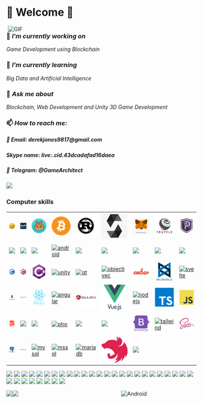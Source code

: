 # 👋 Welcome 👋

<!--
**SoftwareArchitect9817/SoftwareArchitect9817** is a ✨ _special_ ✨ repository because its `README.md` (this file) appears on your GitHub profile.
Here are some ideas to get you started:
- 🔭 I’m currently working on Game Development.
- 🌱 I’m currently learning Big Data.
- 👯 I’m looking to collaborate on ...
- 🤔 I’m looking for help with ...
- 💬 Ask me about Blockchain, Web Development and Unity 3D Game Development.
- 📫 How to reach me: derekjones9817@gmail.com
- 😄 Pronouns: ...
- ⚡ Fun fact: ...
-->


<img align="right" alt="GIF" src="https://github.com/abhisheknaiidu/abhisheknaiidu/blob/master/code.gif?raw=true"
    width="500" />

### 🔭 _I’m currently working on_
_Game Development using Blockchain_
### 🌱 _I’m currently learning_
_Big Data and Artificial Intelligence_
### 💬 _Ask me about_
_Blockchain, Web Development and Unity 3D Game Development_
### 📫 _How to reach me:_
##### 📧 _Email: derekjones9817@gmail.com_
##### _Skype name: live:.cid.43dcadafad16daea_
##### 📶 _Telegram: @GameArchitect_

<p align="left">
    <a href="https://github.com/ryo-ma/github-profile-trophy">
        <img src="https://github-profile-trophy.vercel.app/?username=SoftwareArchitect9817" />
    </a>
</p>

<h3 align="left">Computer skills</h3>
<table>
    <tr>
        <td><img src="https://github.com/kroim/profile/blob/master/icons/icon_nft.png?raw=true" width="100"></td>
        <td><img src="https://github.com/kroim/profile/blob/master/icons/icon_defi.png?raw=true" width="100"></td>
        <td><img src="https://github.com/kroim/profile/blob/master/icons/icon_pancake.png?raw=true" width="100"></td>
        <td><img src="https://github.com/kroim/profile/blob/master/icons/icon_bitcoin.png?raw=true" width="100"></td>
        <td><a href="https://www.rust-lang.org" target="_blank" rel="noreferrer"> <img
                    src="https://raw.githubusercontent.com/devicons/devicon/master/icons/rust/rust-plain.svg" alt="rust"
                    width="100" /> </a></td>
        <td><img src="https://github.com/kroim/profile/blob/master/icons/icon_solidity.png?raw=true" width="100"></td>
        <td><img src="https://github.com/kroim/profile/blob/master/icons/icon_metamask.png?raw=true" width="100"></td>
        <td><img src="https://github.com/kroim/profile/blob/master/icons/icon_truffle.png?raw=true" width="100"></td>
        <td><img src="https://github.com/kroim/profile/blob/master/icons/icon_pivx.png?raw=true" width="100"></td>
        <td><img src="https://cdn.iconscout.com/icon/free/png-64/go-76-1175027.png" width="100"></td>
        <td><a href="https://www.python.org" target="_blank" rel="noreferrer"> <img
                    src="https://raw.githubusercontent.com/devicons/devicon/master/icons/python/python-original.svg"
                    alt="python" width="100" /> </a></td>
        <td><img src="https://cdn.iconscout.com/icon/free/png-64/django-11-1175036.png" width="100"></td>
    </tr>
    <tr>
        <td><img src="https://cdn.iconscout.com/icon/free/png-64/github-170-1175028.png" width="100"></td>
        <td><img src="https://cdn.iconscout.com/icon/free/png-128/git-18-1175219.png" width="100"></td>
        <td><img src="https://cdn.iconscout.com/icon/free/png-64/apple-1237-1174963.png" width="100"></td>
        <td><a href="https://developer.android.com" target="_blank" rel="noreferrer"> <img
                    src="https://cdn.iconscout.com/icon/free/png-128/android-245-1175273.png" alt="android"
                    width="100" /> </a></td>
        <td><img src="https://cdn.iconscout.com/icon/free/png-128/xcode-3521822-2945239.png" width="100"></td>
        <td><img src="https://cdn.iconscout.com/icon/free/png-64/swift-18-1174990.png" width="100"></td>
        <td><img src="https://cdn.iconscout.com/icon/free/png-64/ionic-4-1175016.png" width="100"></td>
        <td><img src="https://cdn.iconscout.com/icon/free/png-64/gradle-2-1174969.png" width="100"></td>
        <td><img src="https://cdn.iconscout.com/icon/free/png-64/visualstudio-1-1174964.png" width="100"></td>
        <td><a href="https://firebase.google.com/" target="_blank" rel="noreferrer"> <img
                    src="https://www.vectorlogo.zone/logos/firebase/firebase-icon.svg" alt="firebase" width="100" />
            </a></td>
        <td><a href="https://www.linux.org/" target="_blank" rel="noreferrer"> <img
                    src="https://raw.githubusercontent.com/devicons/devicon/master/icons/linux/linux-original.svg"
                    alt="linux" width="100" /> </a></td>
        <td><a href="https://unrealengine.com/" target="_blank" rel="noreferrer"> <img
                    src="https://raw.githubusercontent.com/kenangundogan/fontisto/036b7eca71aab1bef8e6a0518f7329f13ed62f6b/icons/svg/brand/unreal-engine.svg"
                    alt="unreal" width="100" /> </a></td>
    </tr>
    <tr>
        <td><a href="https://www.cprogramming.com/" target="_blank" rel="noreferrer"> <img
                    src="https://raw.githubusercontent.com/devicons/devicon/master/icons/c/c-original.svg" alt="c"
                    width="100" /> </a></td>
        <td><a href="https://www.w3schools.com/cpp/" target="_blank" rel="noreferrer"> <img
                    src="https://raw.githubusercontent.com/devicons/devicon/master/icons/cplusplus/cplusplus-original.svg"
                    alt="cplusplus" width="100" /> </a></td>
        <td><a href="https://www.w3schools.com/cs/" target="_blank" rel="noreferrer"> <img
                    src="https://raw.githubusercontent.com/devicons/devicon/master/icons/csharp/csharp-original.svg"
                    alt="csharp" width="100" /> </a></td>
        <td><a href="https://unity.com/" target="_blank" rel="noreferrer"> <img
                    src="https://www.vectorlogo.zone/logos/unity3d/unity3d-icon.svg" alt="unity" width="100" /> </a>
        </td>
        <td><a href="https://www.qt.io/" target="_blank" rel="noreferrer"> <img
                    src="https://upload.wikimedia.org/wikipedia/commons/0/0b/Qt_logo_2016.svg" alt="qt" width="100" />
            </a></td>
        <td><a href="https://developer.apple.com/library/archive/documentation/Cocoa/Conceptual/ProgrammingWithObjectiveC/Introduction/Introduction.html"
                target="_blank" rel="noreferrer"> <img
                    src="https://www.vectorlogo.zone/logos/apple_objectivec/apple_objectivec-icon.svg" alt="objectivec"
                    width="100" /> </a></td>
        <td><a href="https://emberjs.com/" target="_blank" rel="noreferrer"> <img
                    src="https://raw.githubusercontent.com/devicons/devicon/master/icons/ember/ember-original-wordmark.svg"
                    alt="ember" width="100" /> </a></td>
        <td><a href="https://backbonejs.org" target="_blank" rel="noreferrer"> <img
                    src="https://raw.githubusercontent.com/devicons/devicon/master/icons/backbonejs/backbonejs-original-wordmark.svg"
                    alt="backbonejs" width="100" /> </a></td>
        <td><a href="https://svelte.dev" target="_blank" rel="noreferrer"> <img
                    src="https://upload.wikimedia.org/wikipedia/commons/1/1b/Svelte_Logo.svg" alt="svelte"
                    width="100" />
            </a></td>
        <td><a href="https://spring.io/" target="_blank" rel="noreferrer"> <img
                    src="https://www.vectorlogo.zone/logos/springio/springio-icon.svg" alt="spring" width="100" />
            </a></td>
        <td><a href="https://dotnet.microsoft.com/" target="_blank" rel="noreferrer"> <img
                    src="https://raw.githubusercontent.com/devicons/devicon/master/icons/dot-net/dot-net-original-wordmark.svg"
                    alt="dotnet" width="100" /> </a></td>
        <td><a href="https://flutter.dev" target="_blank" rel="noreferrer"> <img
                    src="https://www.vectorlogo.zone/logos/flutterio/flutterio-icon.svg" alt="flutter" width="100" />
            </a></td>
    </tr>
    <tr>
        <td><a href="https://www.mongodb.com/" target="_blank" rel="noreferrer"> <img
                    src="https://raw.githubusercontent.com/devicons/devicon/master/icons/mongodb/mongodb-original-wordmark.svg"
                    alt="mongodb" width="100" /> </a></td>
        <td><a href="https://expressjs.com" target="_blank" rel="noreferrer"> <img
                    src="https://raw.githubusercontent.com/devicons/devicon/master/icons/express/express-original-wordmark.svg"
                    alt="express" width="100" /> </a></td>
        <td><a href="https://reactjs.org/" target="_blank" rel="noreferrer"> <img
                    src="https://raw.githubusercontent.com/devicons/devicon/master/icons/react/react-original-wordmark.svg"
                    alt="react" width="100" /> </a></td>
        <td><a href="https://angular.io" target="_blank" rel="noreferrer"> <img
                    src="https://angular.io/assets/images/logos/angular/angular.svg" alt="angular" width="100" />
            </a></td>
        <td><a href="https://angular.io" target="_blank" rel="noreferrer"> <img
                    src="https://raw.githubusercontent.com/devicons/devicon/master/icons/angularjs/angularjs-original-wordmark.svg"
                    alt="angularjs" width="100" /> </a></td>
        <td><a href="https://vuejs.org/" target="_blank" rel="noreferrer"> <img
                    src="https://raw.githubusercontent.com/devicons/devicon/master/icons/vuejs/vuejs-original-wordmark.svg"
                    alt="vuejs" width="100" /> </a></td>
        <td><a href="https://nodejs.org" target="_blank" rel="noreferrer"> <img
                    src="https://cdn.iconscout.com/icon/free/png-64/node-js-1174925.png" alt="nodejs" width="100" />
            </a></td>
        <td><a href="https://www.typescriptlang.org/" target="_blank" rel="noreferrer"> <img
                    src="https://raw.githubusercontent.com/devicons/devicon/master/icons/typescript/typescript-original.svg"
                    alt="typescript" width="100" /> </a></td>
        <td><a href="https://developer.mozilla.org/en-US/docs/Web/JavaScript" target="_blank" rel="noreferrer"> <img
                    src="https://raw.githubusercontent.com/devicons/devicon/master/icons/javascript/javascript-original.svg"
                    alt="javascript" width="100" /> </a></td>
        <td><img src="https://cdn.iconscout.com/icon/free/png-64/webpack-1-1174980.png" width="100"></td>
        <td><a href="https://www.chartjs.org" target="_blank" rel="noreferrer"> <img
                    src="https://www.chartjs.org/media/logo-title.svg" alt="chartjs" width="100" /> </a></td>
        <td><a href="https://redux.js.org" target="_blank" rel="noreferrer"> <img
                    src="https://raw.githubusercontent.com/devicons/devicon/master/icons/redux/redux-original.svg"
                    alt="redux" width="100" /> </a></td>
    </tr>
    <tr>
        <td><a href="https://laravel.com/" target="_blank" rel="noreferrer"> <img
                    src="https://raw.githubusercontent.com/devicons/devicon/master/icons/laravel/laravel-plain-wordmark.svg"
                    alt="laravel" width="100" /> </a></td>
        <td><img src="https://cdn.iconscout.com/icon/free/png-64/wordpress-2752021-2284838.png" width="100"></td>
        <td><img src="https://cdn.iconscout.com/icon/free/png-128/codeigniter-5-1175246.png" width="100"></td>
        <td><a href="https://www.php.net" target="_blank" rel="noreferrer"> <img
                    src="https://cdn.iconscout.com/icon/free/png-128/php-99-1175127.png" alt="php" width="100" /> </a>
        </td>
        <td><img src="https://cdn.iconscout.com/icon/free/png-64/cakephp-3-1175050.png" width="100"></td>
        <td><img src="https://cdn.iconscout.com/icon/free/png-128/jquery-7-1175152.png" width="100"></td>
        <td><a href="https://getbootstrap.com" target="_blank" rel="noreferrer"> <img
                    src="https://raw.githubusercontent.com/devicons/devicon/master/icons/bootstrap/bootstrap-plain-wordmark.svg"
                    alt="bootstrap" width="100" /> </a></td>
        <td><a href="https://tailwindcss.com/" target="_blank" rel="noreferrer"> <img
                    src="https://www.vectorlogo.zone/logos/tailwindcss/tailwindcss-icon.svg" alt="tailwind"
                    width="100" />
            </a></td>
        <td><a href="https://sass-lang.com" target="_blank" rel="noreferrer"> <img
                    src="https://raw.githubusercontent.com/devicons/devicon/master/icons/sass/sass-original.svg"
                    alt="sass" width="100" /> </a></td>
        <td><a href="https://www.w3schools.com/css/" target="_blank" rel="noreferrer"> <img
                    src="https://raw.githubusercontent.com/devicons/devicon/master/icons/css3/css3-original-wordmark.svg"
                    alt="css3" width="100" /> </a></td>
        <td><img src="https://cdn.iconscout.com/icon/free/png-128/html5-40-1175193.png" width="100"></td>
        <td><a href="https://www.java.com" target="_blank" rel="noreferrer"> <img
                    src="https://raw.githubusercontent.com/devicons/devicon/master/icons/java/java-original.svg"
                    alt="java" width="100" /> </a></td>
    </tr>
    <tr>
        <td><a href="https://www.postgresql.org" target="_blank" rel="noreferrer"> <img
                    src="https://raw.githubusercontent.com/devicons/devicon/master/icons/postgresql/postgresql-original-wordmark.svg"
                    alt="postgresql" width="100" /> </a></td>
        <td><a href="https://www.oracle.com/" target="_blank" rel="noreferrer"> <img
                    src="https://raw.githubusercontent.com/devicons/devicon/master/icons/oracle/oracle-original.svg"
                    alt="oracle" width="100" /> </a></td>
        <td><a href="https://www.mysql.com/" target="_blank" rel="noreferrer"> <img
                    src="https://cdn.iconscout.com/icon/free/png-64/mysql-18-1174938.png" alt="mysql" width="100" />
            </a></td>
        <td><a href="https://www.microsoft.com/en-us/sql-server" target="_blank" rel="noreferrer"> <img
                    src="https://www.svgrepo.com/show/303229/microsoft-sql-server-logo.svg" alt="mssql" width="100" />
            </a></td>
        <td><a href="https://mariadb.org/" target="_blank" rel="noreferrer"> <img
                    src="https://www.vectorlogo.zone/logos/mariadb/mariadb-icon.svg" alt="mariadb" width="100" />
            </a></td>
        <td><a href="https://nestjs.com/" target="_blank" rel="noreferrer"> <img
                    src="https://raw.githubusercontent.com/devicons/devicon/master/icons/nestjs/nestjs-plain.svg"
                    alt="nestjs" width="100" /> </a></td>
        <td><img src="https://cdn.iconscout.com/icon/free/png-64/asp-3-226071.png" width="100"></td>
    </tr>
</table>


![](https://img.shields.io/badge/Network-Ethereum-informational?style=flat&logo=ethereum&logoColor=white&color=3bac3a)
![](https://img.shields.io/badge/Network-BitCoin-informational?style=flat&logo=bitcoin&logoColor=white&color=3bac3a)
![](https://img.shields.io/badge/Language-Solidity-informational?style=flat&logo=solidity&logoColor=white&color=3bac3a)
![](https://img.shields.io/badge/Token-ERC1155-informational?style=flat&logo=erc1155&logoColor=white&color=3bac3a)
![](https://img.shields.io/badge/Token-ERC721-informational?style=flat&logo=erc721&logoColor=white&color=3bac3a)
![](https://img.shields.io/badge/Token-ERC20-informational?style=flat&logo=erc20&logoColor=white&color=3bac3a)
![](https://img.shields.io/badge/Framework-React-informational?style=flat&logo=react&logoColor=white&color=3bac3a)
![](https://img.shields.io/badge/Framework-Angular-informational?style=flat&logo=angular&logoColor=white&color=3bac3a)
![](https://img.shields.io/badge/Framework-Vue-informational?style=flat&logo=vue.js&logoColor=white&color=3bac3a)
![](https://img.shields.io/badge/Framework-React_Native-informational?style=flat&logo=react&logoColor=white&color=3bac3a)
![](https://img.shields.io/badge/Framework-Laravel-informational?style=flat&logo=laravel&logoColor=white&color=3bac3a)
![](https://img.shields.io/badge/Framework-Ruby_On_Rails-informational?style=flat&logo=ruby&logoColor=white&color=3bac3a)
![](https://img.shields.io/badge/Framework-Electron-informational?style=flat&logo=electron&logoColor=white&color=3bac3a)
![](https://img.shields.io/badge/Framework-Ionic-informational?style=flat&logo=ionic&logoColor=white&color=3bac3a)
![](https://img.shields.io/badge/Framework-Quasar-informational?style=flat&logo=quasar&logoColor=white&color=3bac3a)
![](https://img.shields.io/badge/Framework-Native_Script-informational?style=flat&logo=nativescript&logoColor=white&color=3bac3a)
![](https://img.shields.io/badge/Language-JavaScript-informational?style=flat&logo=javascript&logoColor=white&color=3bac3a)
![](https://img.shields.io/badge/Language-TypeScript-informational?style=flat&logo=typescript&logoColor=white&color=3bac3a)
![](https://img.shields.io/badge/Language-Python-informational?style=flat&logo=python&logoColor=white&color=3bac3a)
![](https://img.shields.io/badge/Language-PHP-informational?style=flat&logo=php&logoColor=white&color=3bac3a)
![](https://img.shields.io/badge/Language-Go-informational?style=flat&logo=go&logoColor=white&color=3bac3a)
![](https://img.shields.io/badge/CI/CD-Github_Action-informational?style=flat&logo=github&logoColor=white&color=3bac3a)
![](https://img.shields.io/badge/CI/CD-Jenkins-informational?style=flat&logo=jenkins&logoColor=white&color=3bac3a)
![](https://img.shields.io/badge/CI/CD-Circle_CI-informational?style=flat&logo=circleci&logoColor=white&color=3bac3a)
![](https://img.shields.io/badge/Database-MongoDB-informational?style=flat&logo=mongodb&logoColor=white&color=3bac3a)
![](https://img.shields.io/badge/Database-PostgreSQL-informational?style=flat&logo=postgresql&logoColor=white&color=3bac3a)
![](https://img.shields.io/badge/Database-MySQL-informational?style=flat&logo=mysql&logoColor=white&color=3bac3a)
![](https://img.shields.io/badge/Database-Sqlite-informational?style=flat&logo=sqlite&logoColor=white&color=3bac3a)
![](https://img.shields.io/badge/OS-MacOS-informational?style=flat&logo=apple&logoColor=white&color=3bac3a)
![](https://img.shields.io/badge/Shell-Bash-informational?style=flat&logo=gnu-bash&logoColor=white&color=3bac3a)
![](https://img.shields.io/badge/Tools-Docker-informational?style=flat&logo=docker&logoColor=white&color=3bac3a)
![](https://img.shields.io/badge/Cloud-Digital_Ocean-informational?style=flat&logo=digitalocean&logoColor=white&color=3bac3a)
![](https://img.shields.io/badge/Cloud-AWS-informational?style=flat&logo=Amazon&logoColor=white&color=3bac3a)

<img align="left" src="https://thumbs.gfycat.com/FlippantFlickeringEquestrian-max-1mb.gif">
<img align="right" alt="Android" width="200" height="200" src="https://media.giphy.com/media/Y4bzv6DYbYzy8jDnoW/giphy.gif"> 

![](https://raw.githubusercontent.com/halfrost/halfrost/master/icons/header_.png)
